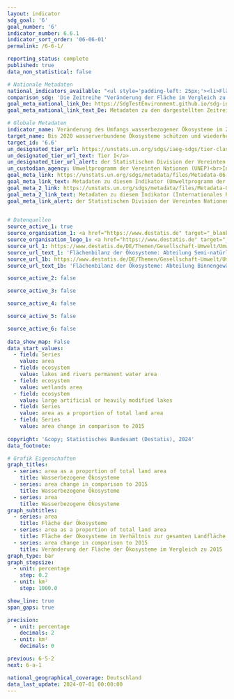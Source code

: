 ```yaml
---
layout: indicator    
sdg_goal: '6'    
goal_number: '6'    
indicator_number: 6.6.1    
indicator_sort_order: '06-06-01'    
permalink: /6-6-1/    

reporting_status: complete    
published: true    
data_non_statistical: false    

# Nationale Metadaten    
national_indicators_available: "<ul style='padding-left: 25px;'><li>Fläche</li> <li> Fläche im Verhältnis zur gesamten Landfläche</li> <li> Veränderung der Fläche im Vergleich zu 2015</li></ul>"    
comparison_sdg: 'Die Zeitreihe "Veränderung der Fläche im Vergleich zu 2015", entsprechen teilweise den UN-Metadaten. Die Zeitreihen "Fläche" und "Fläche im Verhältnis zur gesamten Landfläche" bieten zusätzliche Informationen.'    
goal_meta_national_link_De: https://SdgTestEnvironment.github.io/sdg-indicators/public/MetaDe/6.6.1.pdf
goal_meta_national_link_text_De: Metadaten zu den dargestellten Zeitreihen    

# Globale Metadaten    
indicator_name: Veränderung des Umfangs wasserbezogener Ökosysteme im Zeitverlauf    
target_name: Bis 2020 wasserverbundene Ökosysteme schützen und wiederherstellen, darunter Berge, Wälder, Feuchtgebiete, Flüsse, Grundwasserleiter und Seen    
target_id: '6.6'    
un_designated_tier_url: https://unstats.un.org/sdgs/iaeg-sdgs/tier-classification/'    
un_designated_tier_url_text: Tier I</a>    
un_designated_tier_url_alert: der Statistischen Division der Vereinten Nationen    
un_custodian_agency: Umweltprogramm der Vereinten Nationen (UNEP)<br>Internationales Ramsar-Sekretariat    
goal_meta_link: https://unstats.un.org/sdgs/metadata/files/Metadata-06-06-01a.pdf    
goal_meta_link_text: Metadaten zu diesem Indikator (Umweltprogramm der Vereinten Nationen)
goal_meta_2_link: https://unstats.un.org/sdgs/metadata/files/Metadata-06-06-01b.pdf
goal_meta_2_link_text: Metadaten zu diesem Indikator (Internationales Ramsar-Sekretariat)    
goal_meta_link_alert: der Statistischen Division der Vereinten Nationen    
    

# Datenquellen
source_active_1: true
source_organisation_1: <a href="https://www.destatis.de" target="_blank"> Statistisches Bundesamt (Destatis) </a>
source_organisation_logo_1: <a href="https://www.destatis.de" target="_blank"><img src="https://sdg-indikatoren.de/public/OrgImgDe/destatis.png" alt="Logo destatis" style="height:60px; width:148px"/></a>
source_url_1: https://www.destatis.de/DE/Themen/Gesellschaft-Umwelt/Umwelt/UGR/oekosystemgesamtrechnungen/Tabellen/a04-offenland.html
source_url_text_1: 'Flächenbilanz der Ökosysteme: Abteilung Semi-natürliches Offenland'
source_url_1b: https://www.destatis.de/DE/Themen/Gesellschaft-Umwelt/Umwelt/UGR/oekosystemgesamtrechnungen/Tabellen/b01-binnengewaesser.html
source_url_text_1b: 'Flächenbilanz der Ökosysteme: Abteilung Binnengewässer'

source_active_2: false

source_active_3: false

source_active_4: false

source_active_5: false

source_active_6: false
    
data_show_map: False    
data_start_values: 
  - field: Series
    value: area
  - field: ecosystem
    value: lakes and rivers permanent water area
  - field: ecosystem
    value: wetlands area
  - field: ecosystem
    value: large artificial or heavily modified lakes
  - field: Series
    value: area as a proportion of total land area
  - field: Series
    value: area change in comparison to 2015    
    
copyright: '&copy; Statistisches Bundesamt (Destatis), 2024'    
data_footnote:     

# Grafik Eigenschaften    
graph_titles:
  - series: area as a proportion of total land area
    title: Wasserbezogene Ökosysteme
  - series: area change in comparison to 2015
    title: Wasserbezogene Ökosysteme
  - series: area
    title: Wasserbezogene Ökosysteme
graph_subtitles:
  - series: area
    title: Fläche der Ökosysteme
  - series: area as a proportion of total land area
    title: Fläche der Ökosysteme im Verhältnis zur gesamten Landfläche
  - series: area change in comparison to 2015
    title: Veränderung der Fläche der Ökosysteme im Vergleich zu 2015    
graph_type: bar
graph_stepsize: 
  - unit: percentage
    step: 0.2
  - unit: km²
    step: 1000.0    

show_line: true
span_gaps: true

precision:
  - unit: percentage
    decimals: 2
  - unit: km²
    decimals: 0    

previous: 6-5-2    
next: 6-a-1    

national_geographical_coverage: Deutschland    
data_last_update: 2024-07-01 00:00:00    
---
```


<span></span>